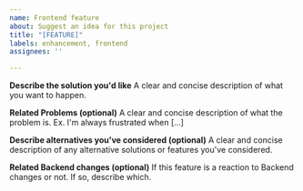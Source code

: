 ```yaml
---
name: Frontend feature
about: Suggest an idea for this project
title: "[FEATURE]"
labels: enhancement, frontend
assignees: ''

---
```


**Describe the solution you'd like**
A clear and concise description of what you want to happen.

**Related Problems (optional)**
A clear and concise description of what the problem is. Ex. I'm always frustrated when [...]

**Describe alternatives you've considered (optional)**
A clear and concise description of any alternative solutions or features you've considered.

**Related Backend changes (optional)**
If this feature is a reaction to Backend changes or not. If so, describe which.
